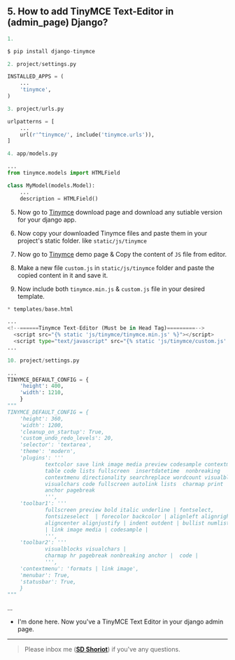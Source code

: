## 5. How to add TinyMCE Text-Editor in (admin_page) Django?

```python
1.

$ pip install django-tinymce
```

```python
2. project/settings.py

INSTALLED_APPS = (
    ...
    'tinymce',
)
```

```python
3. project/urls.py

urlpatterns = [
    ...
    url(r'^tinymce/', include('tinymce.urls')),
]
```

```python
4. app/models.py

...
from tinymce.models import HTMLField

class MyModel(models.Model):
    ...
    description = HTMLField()
```

5. Now go to [Tinymce](https://www.tiny.cloud/get-tiny/) download page and download any sutiable version for your django app.


6. Now copy your downloaded Tinymce files and paste them in your project's static folder. like ```static/js/tinymce```

7. Now go to [Tinymce](https://www.tiny.cloud/docs/demo/basic-example/) demo page & Copy the content of ```JS``` file from editor.

8. Make a new file ```custom.js``` in ```static/js/tinymce``` folder and paste the copied content in it and save it.

9. Now include both ```tinymce.min.js``` & ```custom.js``` file in your desired template.

```python
* templates/base.html

...
<!--======Tinymce Text-Editor (Must be in Head Tag)=========-->
  <script src="{% static 'js/tinymce/tinymce.min.js' %}"></script>
  <script type="text/javascript" src="{% static 'js/tinymce/custom.js' %}" ></script>
...
```

```python
10. project/settings.py

...
TINYMCE_DEFAULT_CONFIG = {
    'height': 400,
    'width': 1210,
    }
"""
TINYMCE_DEFAULT_CONFIG = {
    'height': 360,
    'width': 1200,
    'cleanup_on_startup': True,
    'custom_undo_redo_levels': 20,
    'selector': 'textarea',
    'theme': 'modern',
    'plugins': '''
            textcolor save link image media preview codesample contextmenu
            table code lists fullscreen  insertdatetime  nonbreaking
            contextmenu directionality searchreplace wordcount visualblocks
            visualchars code fullscreen autolink lists  charmap print  hr
            anchor pagebreak
            ''',
    'toolbar1': '''
            fullscreen preview bold italic underline | fontselect,
            fontsizeselect  | forecolor backcolor | alignleft alignright |
            aligncenter alignjustify | indent outdent | bullist numlist table |
            | link image media | codesample |
            ''',
    'toolbar2': '''
            visualblocks visualchars |
            charmap hr pagebreak nonbreaking anchor |  code |
            ''',
    'contextmenu': 'formats | link image',
    'menubar': True,
    'statusbar': True,
    }
"""
```
...


* I'm done here. Now you've a TinyMCE Text Editor in your django admin page.
---

> Please inbox me (**[SD Shoriot](https://www.facebook.com/shoriot)**) if you've any questions. 